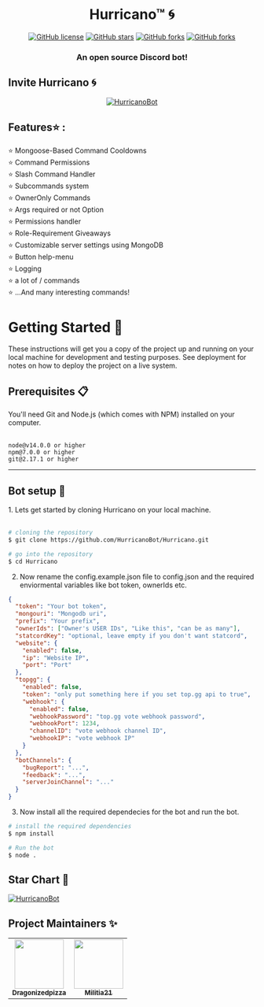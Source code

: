 <h1 align="center"> Hurricano™  🌀</h1>
<p align="center">
<a href="https://github.com/HurricanoBot/Hurricano/blob/main/LICENSE.md"><img alt="GitHub license" src="https://img.shields.io/github/license/HurricanoBot/Hurricano?style=for-the-badge"></a>
<a href="https://github.com/HurricanoBot/Hurricano/stargazers"><img alt="GitHub stars" src="https://img.shields.io/github/stars/HurricanoBot/Hurricano?style=for-the-badge"></a> 
<a href="https://github.com/HurricanoBot/Hurricano/network"><img alt="GitHub forks" src="https://img.shields.io/github/forks/HurricanoBot/Hurricano?style=for-the-badge"></a>
<a href="https://discord.gg/HdYnCvQTxk"><img alt="GitHub forks" src="https://img.shields.io/badge/Discord-7289DA?style=for-the-badge&logo=discord&logoColor=white"></a>
</p>
<h3 align="center">An open source Discord bot!</h3> 

<h2>Invite Hurricano 🌀</h2>
<div align=center>

<a href="https://top.gg/bot/803169312827113483"></center>
    <img src="https://top.gg/api/widget/803169312827113483.svg" alt="HurricanoBot"/>
</a>
</div>

<h2>Features⭐ :</h2>

⭐ Mongoose-Based Command Cooldowns
<br/>
⭐ Command Permissions
<br/>
⭐ Slash Command Handler
<br/>
⭐ Subcommands system
<br/>
⭐ OwnerOnly Commands
<br/>
⭐ Args required or not Option
<br/>
⭐ Permissions handler
<br/>
⭐ Role-Requirement Giveaways
<br/>
⭐ Customizable server settings using MongoDB
<br/>
⭐ Button help-menu
<br/>
⭐ Logging
<br/>
⭐ a lot of / commands
<br/>
⭐ ...And many interesting commands! 


<h1> Getting Started  🚀</h1>

These instructions will get you a copy of the project up and running on your local machine for development and testing purposes. See deployment for notes on how to deploy the project on a live system.

<h2> Prerequisites 📋 </h2>
You'll need Git and Node.js (which comes with NPM) installed on your computer.
</br>
</br>

```
node@v14.0.0 or higher
npm@7.0.0 or higher
git@2.17.1 or higher
```
<hr>
<h2>Bot setup  🔧</h2>
1. Lets get started by cloning Hurricano on your local machine.
</br>
</br>

```bash
# cloning the repository
$ git clone https://github.com/HurricanoBot/Hurricano.git

# go into the repository
$ cd Hurricano

```
2. Now rename the config.example.json file to config.json and the required enviormental variables like bot token, ownerIds etc.
```json
{
  "token": "Your bot token",
  "mongouri": "Mongodb uri",
  "prefix": "Your prefix",
  "ownerIds": ["Owner's USER IDs", "Like this", "can be as many"],
  "statcordKey": "optional, leave empty if you don't want statcord",
  "website": {
    "enabled": false,
    "ip": "Website IP",
    "port": "Port"
  },
  "topgg": {
    "enabled": false,
    "token": "only put something here if you set top.gg api to true",
    "webhook": {
      "enabled": false,
      "webhookPassword": "top.gg vote webhook password",
      "webhookPort": 1234,
      "channelID": "vote webhook channel ID",
      "webhookIP": "vote webhook IP"
    }
  },
  "botChannels": {
    "bugReport": "...",
    "feedback": "...",
    "serverJoinChannel": "..."
  }
}
```

3. Now install all the required dependecies for the bot and run the bot.

```bash
# install the required dependencies 
$ npm install

# Run the bot
$ node .

```

<h2>Star Chart 🌟 </h2>
<a href="https://github.com/HurricanoBot/Hurricano/stargazers">
    <img src="https://starchart.cc/HurricanoBot/Hurricano.svg" alt="HurricanoBot"/>
</a>

## Project Maintainers ✨

<table>
  <tr>
    <td align="center"><a href="https://github.com/Dragonizedpizza"><img src="https://avatars.githubusercontent.com/u/70718540?v=4" width="100px;" alt=""/><br /><sub><b>Dragonizedpizza
</b></sub></a></td>
    <td align="center"><a href="https://github.com/Militia21"><img src="https://avatars.githubusercontent.com/u/70501605?v=4" width="100px;" alt=""/><br /><sub><b>Militia21</b></sub></a></td>
  </tr>
</table>

